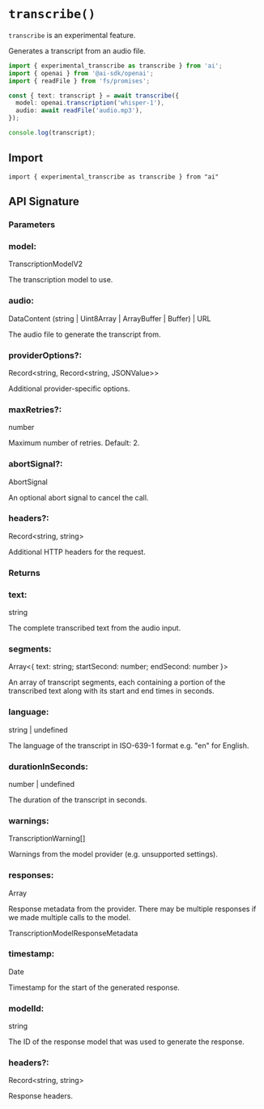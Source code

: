 # `transcribe()`

`transcribe` is an experimental feature.

Generates a transcript from an audio file.

```ts
import { experimental_transcribe as transcribe } from 'ai';
import { openai } from '@ai-sdk/openai';
import { readFile } from 'fs/promises';

const { text: transcript } = await transcribe({
  model: openai.transcription('whisper-1'),
  audio: await readFile('audio.mp3'),
});

console.log(transcript);
```

## Import

```
import { experimental_transcribe as transcribe } from "ai"
```

## API Signature

### Parameters

### model:

TranscriptionModelV2

The transcription model to use.

### audio:

DataContent (string | Uint8Array | ArrayBuffer | Buffer) | URL

The audio file to generate the transcript from.

### providerOptions?:

Record<string, Record<string, JSONValue>>

Additional provider-specific options.

### maxRetries?:

number

Maximum number of retries. Default: 2.

### abortSignal?:

AbortSignal

An optional abort signal to cancel the call.

### headers?:

Record<string, string>

Additional HTTP headers for the request.

### Returns

### text:

string

The complete transcribed text from the audio input.

### segments:

Array<{ text: string; startSecond: number; endSecond: number }>

An array of transcript segments, each containing a portion of the transcribed text along with its start and end times in seconds.

### language:

string | undefined

The language of the transcript in ISO-639-1 format e.g. "en" for English.

### durationInSeconds:

number | undefined

The duration of the transcript in seconds.

### warnings:

TranscriptionWarning[]

Warnings from the model provider (e.g. unsupported settings).

### responses:

Array<TranscriptionModelResponseMetadata>

Response metadata from the provider. There may be multiple responses if we made multiple calls to the model.

TranscriptionModelResponseMetadata

### timestamp:

Date

Timestamp for the start of the generated response.

### modelId:

string

The ID of the response model that was used to generate the response.

### headers?:

Record<string, string>

Response headers.
